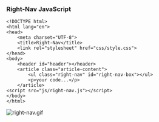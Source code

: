 ### Right-Nav JavaScript

```
<!DOCTYPE html>
<html lang="en">
<head>
    <meta charset="UTF-8">
    <title>Right-Nav</title>
    <link rel="stylesheet" href="css/style.css">
</head>
<body>
    <header id="header"></header>
    <article class="article-content">
        <ul class="right-nav" id="right-nav-box"></ul>
        <p>your code...</p>
    </article>
<script src="js/right-nav.js"></script>
</body>
</html>
```

![right-nav.gif](https://i.loli.net/2019/09/07/mDPTS6ZQ41gcr5q.gif)